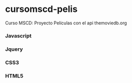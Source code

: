# cursomscd-pelis
Curso MSCD: Proyecto Películas con el api themoviedb.org

### Javascript
### Jquery
### CSS3
### HTML5
